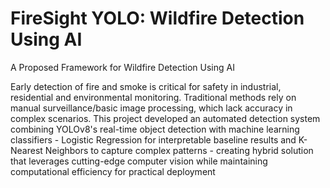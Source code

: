 # FireSight YOLO: Wildfire Detection Using AI
A Proposed Framework for Wildfire Detection Using AI

Early detection of fire and smoke is critical for safety in industrial, residential and environmental monitoring. Traditional methods rely on manual surveillance/basic image processing, which lack accuracy in complex scenarios. This project developed an automated detection system combining YOLOv8's real-time object detection with machine learning classifiers - Logistic Regression for interpretable baseline results and K-Nearest Neighbors to capture complex patterns - creating  hybrid solution that leverages cutting-edge computer vision while maintaining computational efficiency for practical deployment
